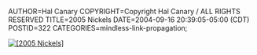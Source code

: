 AUTHOR=Hal Canary
COPYRIGHT=Copyright Hal Canary / ALL RIGHTS RESERVED
TITLE=2005 Nickels
DATE=2004-09-16 20:39:05-05:00 (CDT)
POSTID=322
CATEGORIES=mindless-link-propagation;

[![[2005 Nickels]](https://halcanary.org/images/2005Nickel.jpg)](http://www.usmint.gov/pressroom/index.cfm?action=Photo#2004NickelSeries)
